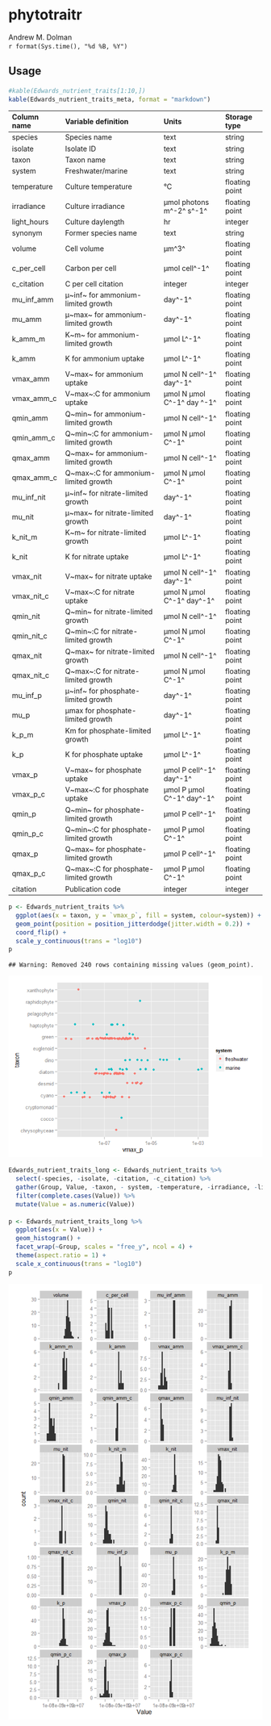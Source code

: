 # phytotraitr
Andrew M. Dolman  
`r format(Sys.time(), "%d %B, %Y")`  

## Usage




```r
#kable(Edwards_nutrient_traits[1:10,])
kable(Edwards_nutrient_traits_meta, format = "markdown")
```



|Column name |Variable definition                   |Units                      |Storage type   |
|:-----------|:-------------------------------------|:--------------------------|:--------------|
|species     |Species name                          |text                       |string         |
|isolate     |Isolate ID                            |text                       |string         |
|taxon       |Taxon name                            |text                       |string         |
|system      |Freshwater/marine                     |text                       |string         |
|temperature |Culture temperature                   |°C                         |floating point |
|irradiance  |Culture irradiance                    |µmol photons m^-2^ s^-1^   |floating point |
|light_hours |Culture daylength                     |hr                         |integer        |
|synonym     |Former species name                   |text                       |string         |
|volume      |Cell volume                           |µm^3^                      |floating point |
|c_per_cell  |Carbon per cell                       |µmol cell^-1^              |floating point |
|c_citation  |C per cell citation                   |integer                    |integer        |
|mu_inf_amm  |µ~inf~ for ammonium-limited growth    |day^-1^                    |floating point |
|mu_amm      |µ~max~ for ammonium-limited growth    |day^-1^                    |floating point |
|k_amm_m     |K~m~ for ammonium-limited growth      |µmol L^-1^                 |floating point |
|k_amm       |K for ammonium uptake                 |µmol L^-1^                 |floating point |
|vmax_amm    |V~max~ for ammonium uptake            |µmol N cell^-1^ day^-1^    |floating point |
|vmax_amm_c  |V~max~:C for ammonium uptake          |µmol N µmol C^-1^ day ^-1^ |floating point |
|qmin_amm    |Q~min~ for ammonium-limited growth    |µmol N cell^-1^            |floating point |
|qmin_amm_c  |Q~min~:C for ammonium-limited growth  |µmol N µmol C^-1^          |floating point |
|qmax_amm    |Q~max~ for ammonium-limited growth    |µmol N cell^-1^            |floating point |
|qmax_amm_c  |Q~max~:C for ammonium-limited growth  |µmol N µmol C^-1^          |floating point |
|mu_inf_nit  |µ~inf~ for nitrate-limited growth     |day^-1^                    |floating point |
|mu_nit      |µ~max~ for nitrate-limited growth     |day^-1^                    |floating point |
|k_nit_m     |K~m~ for nitrate-limited growth       |µmol L^-1^                 |floating point |
|k_nit       |K for nitrate uptake                  |µmol L^-1^                 |floating point |
|vmax_nit    |V~max~ for nitrate uptake             |µmol N cell^-1^ day^-1^    |floating point |
|vmax_nit_c  |V~max~:C for nitrate uptake           |µmol N µmol C^-1^ day^-1^  |floating point |
|qmin_nit    |Q~min~ for nitrate-limited growth     |µmol N cell^-1^            |floating point |
|qmin_nit_c  |Q~min~:C for nitrate-limited growth   |µmol N µmol C^-1^          |floating point |
|qmax_nit    |Q~max~ for nitrate-limited growth     |µmol N cell^-1^            |floating point |
|qmax_nit_c  |Q~max~:C for nitrate-limited growth   |µmol N µmol C^-1^          |floating point |
|mu_inf_p    |µ~inf~ for phosphate-limited growth   |day^-1^                    |floating point |
|mu_p        |µmax for phosphate-limited growth     |day^-1^                    |floating point |
|k_p_m       |Km for phosphate-limited growth       |µmol L^-1^                 |floating point |
|k_p         |K for phosphate uptake                |µmol L^-1^                 |floating point |
|vmax_p      |V~max~ for phosphate uptake           |µmol P cell^-1^ day^-1^    |floating point |
|vmax_p_c    |V~max~:C for phosphate uptake         |µmol P µmol C^-1^ day^-1^  |floating point |
|qmin_p      |Q~min~ for phosphate-limited growth   |µmol P cell^-1^            |floating point |
|qmin_p_c    |Q~min~:C for phosphate-limited growth |µmol P µmol C^-1^          |floating point |
|qmax_p      |Q~max~ for phosphate-limited growth   |µmol P cell^-1^            |floating point |
|qmax_p_c    |Q~max~:C for phosphate-limited growth |µmol P µmol C^-1^          |floating point |
|citation    |Publication code                      |integer                    |integer        |


```r
p <- Edwards_nutrient_traits %>% 
  ggplot(aes(x = taxon, y = `vmax_p`, fill = system, colour=system)) +
  geom_point(position = position_jitterdodge(jitter.width = 0.2)) + 
  coord_flip() +
  scale_y_continuous(trans = "log10")
p
```

```
## Warning: Removed 240 rows containing missing values (geom_point).
```

![](readme_files/figure-html/unnamed-chunk-2-1.png) 


```r
Edwards_nutrient_traits_long <- Edwards_nutrient_traits %>%
  select(-species, -isolate, -citation, -c_citation) %>% 
  gather(Group, Value, -taxon, - system, -temperature, -irradiance, -light_hours, -synonym) %>% 
  filter(complete.cases(Value)) %>% 
  mutate(Value = as.numeric(Value))

p <- Edwards_nutrient_traits_long %>% 
  ggplot(aes(x = Value)) +
  geom_histogram() + 
  facet_wrap(~Group, scales = "free_y", ncol = 4) +
  theme(aspect.ratio = 1) + 
  scale_x_continuous(trans = "log10")
p
```

![](readme_files/figure-html/unnamed-chunk-3-1.png) 
